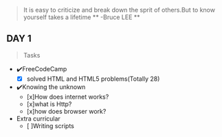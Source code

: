 > It is easy to criticize and break down the sprit of others.But to know yourself takes a lifetime
                            **  -Bruce LEE **

## DAY 1 ##
>Tasks
- ✔️FreeCodeCamp
   - [x] solved HTML and HTML5 problems(Totally 28)
- ✔️Knowing the unknown
   - [x]How does internet works?
   - [x]what is Http?
   - [x]how does browser work?
- Extra curricular
   - [ ]Writing scripts

